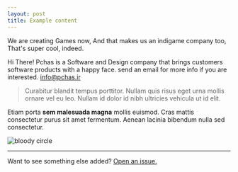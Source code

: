 ```yaml
---
layout: post
title: Example content
---
```



<div class="message">
  We are creating Games now, And that makes us an indigame company too, That's super cool, indeed.
</div>

Hi There! Pchas is a Software and Design company that brings customers software products with a happy face.
send an email for more info if you are interested. [info@pchas.ir](mailto:info@pchas.ir)

> Curabitur blandit tempus porttitor. Nullam quis risus eget urna mollis ornare vel eu leo. Nullam id dolor id nibh ultricies vehicula ut id elit.

Etiam porta **sem malesuada magna** mollis euismod. Cras mattis consectetur purus sit amet fermentum. Aenean lacinia bibendum nulla sed consectetur.

![bloody circle](https://pchas.ir/assets/images/banner/bloody_circle.png "Bloody Circle Game Banner")



-----

Want to see something else added? <a href="https://github.com/poole/poole/issues/new">Open an issue.</a>
